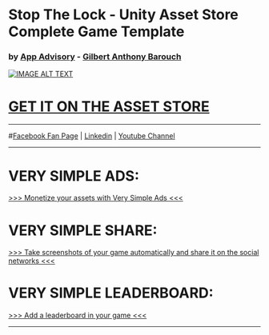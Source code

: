 
# Stop The Lock - Unity Asset Store Complete Game Template
### by  [App Advisory][FacebookFanPage] - [Gilbert Anthony Barouch][Linkedin]

[![IMAGE ALT TEXT](http://img.youtube.com/vi/TTCO16d-R04/0.jpg)](http://www.youtube.com/watch?v=TTCO16d-R04 " Spring Pong Unity Asset Store Preview")

# [GET IT ON THE ASSET STORE][AssetStoreLink]

----

#[Facebook Fan Page][FacebookFanPage] | [Linkedin][Linkedin] | [Youtube Channel][YoutubeChannel]

----

# VERY SIMPLE ADS:

[>>> Monetize your assets with Very Simple Ads <<<][VSADS]

# VERY SIMPLE SHARE:

[>>> Take screenshots of your game automatically and share it on the social networks <<<][VSShare]

# VERY SIMPLE LEADERBOARD:

[>>> Add a leaderboard in your game <<<][VSLEADERBOARD]

----

[VSShare]:   http://u3d.as/u3N
[VSLEADERBOARD]:   http://u3d.as/qxf
[VSADS]:   http://u3d.as/oWD
[AssetStoreLink]: http://u3d.as/mW1
[AndroidLink]: https://dl.dropboxusercontent.com/u/8289407/PopTheLock/ANDROID.apk
[AmazonLink]: http://www.amazon.fr/dp/B01DPUKYV6
[FacebookLink]:https://dl.dropboxusercontent.com/u/8289407/PopTheLock/webGL/index.html
[Linkedin]:   https://www.linkedin.com/in/ganbarouch
[FacebookFanPage]:   https://facebook.com/appadvisory
[YoutubeChannel]:   https://www.youtube.com/channel/UC5cMgK5r_rzTiarF-So3Rtg?spfreload=5

